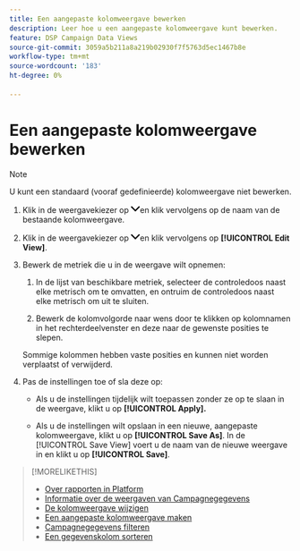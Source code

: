 ```yaml
---
title: Een aangepaste kolomweergave bewerken
description: Leer hoe u een aangepaste kolomweergave kunt bewerken.
feature: DSP Campaign Data Views
source-git-commit: 3059a5b211a8a219b02930f7f5763d5ec1467b8e
workflow-type: tm+mt
source-wordcount: '183'
ht-degree: 0%

---
```


# Een aangepaste kolomweergave bewerken

>[!NOTE]
>
>U kunt een standaard (vooraf gedefinieerde) kolomweergave niet bewerken.

1. Klik in de weergavekiezer op ![pijl-omlaag](/help/dsp/assets/chevron-down.png)en klik vervolgens op de naam van de bestaande kolomweergave.

1. Klik in de weergavekiezer op ![pijl-omlaag](/help/dsp/assets/chevron-down.png)en klik vervolgens op **[!UICONTROL Edit View]**.

1. Bewerk de metriek die u in de weergave wilt opnemen:

   1. In de lijst van beschikbare metriek, selecteer de controledoos naast elke metrisch om te omvatten, en ontruim de controledoos naast elke metrisch om uit te sluiten.

   1. Bewerk de kolomvolgorde naar wens door te klikken op kolomnamen in het rechterdeelvenster en deze naar de gewenste posities te slepen.

   Sommige kolommen hebben vaste posities en kunnen niet worden verplaatst of verwijderd.

1. Pas de instellingen toe of sla deze op:

   * Als u de instellingen tijdelijk wilt toepassen zonder ze op te slaan in de weergave, klikt u op **[!UICONTROL Apply].**

   * Als u de instellingen wilt opslaan in een nieuwe, aangepaste kolomweergave, klikt u op **[!UICONTROL Save As]**. In de [!UICONTROL Save View] voert u de naam van de nieuwe weergave in en klikt u op **[!UICONTROL Save]**.

>[!MORELIKETHIS]
>
>* [Over rapporten in Platform](campaign-reports-about.md)
>* [Informatie over de weergaven van Campagnegegevens](campaign-data-views-about.md)
>* [De kolomweergave wijzigen](column-view-change.md)
>* [Een aangepaste kolomweergave maken](column-view-create.md)
>* [Campagnegegevens filteren](campaign-data-filter.md)
>* [Een gegevenskolom sorteren](campaign-data-sort.md)

